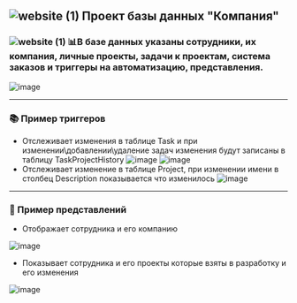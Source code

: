 ![website (1)](https://github.com/yoogus/ProjectDBCompany/assets/110523242/7b96cc07-7e2b-4926-804f-e6182caebecc) 
Проект базы данных "Компания"
---
### ![website (1)](https://github.com/yoogus/ProjectDBCompany/assets/110523242/7b96cc07-7e2b-4926-804f-e6182caebecc) 📊В базе данных указаны сотрудники, их компания, личные проекты, задачи к проектам, система заказов и триггеры на автоматизацию, представления.
![image](https://github.com/yoogus/ProjectDBCompany/assets/110523242/ceff3e9c-eb64-42d1-bcec-57e3213b368b)

---
### 📚 Пример триггеров

- Отслеживает изменения в таблице Task и при изменении\добавлении\удаление задач изменения будут записаны в таблицу TaskProjectHistory
![image](https://github.com/yoogus/ProjectDBCompany/assets/110523242/4f0da69d-65a6-45b3-bd83-911ac394dd9f)
![image](https://github.com/yoogus/ProjectDBCompany/assets/110523242/5a18fa3d-5ebb-45e5-8b4e-457923642356)
- Отслеживает изменение в таблице Project, при изменении имени в столбец Description показывается что изменилось
![image](https://github.com/yoogus/ProjectDBCompany/assets/110523242/7ea16e0a-6524-48f5-b13e-03bf707a878f)

---
### 🔆 Пример представлений

- Отображает сотрудника и его компанию

![image](https://github.com/yoogus/ProjectDBCompany/assets/110523242/21746875-f1da-49ca-b4ed-8df907694663)

- Показывает сотрудника и его проекты которые взяты в разработку и его изменения

![image](https://github.com/yoogus/ProjectDBCompany/assets/110523242/77203a9b-a5fc-44da-8568-d4b8f41e0806)

